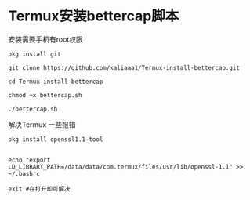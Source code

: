 # Termux安装bettercap脚本

安装需要手机有root权限

```安装wget
pkg install git
```

```下载安装脚本
git clone https://github.com/kaliaaa1/Termux-install-bettercap.git

cd Termux-install-bettercap

chmod +x bettercap.sh

./bettercap.sh
```


解决Termux 一些报错

```
pkg install openssl1.1-tool


echo "export LD_LIBRARY_PATH=/data/data/com.termux/files/usr/lib/openssl-1.1" >> ~/.bashrc

exit #在打开即可解决
```
